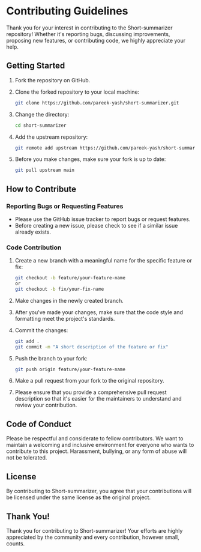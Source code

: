 # Contributing Guidelines

Thank you for your interest in contributing to the Short-summarizer repository! Whether it's reporting bugs, discussing improvements, proposing new features, or contributing code, we highly appreciate your help.

## Getting Started

1. Fork the repository on GitHub.

2. Clone the forked repository to your local machine:

    ```sh
    git clone https://github.com/pareek-yash/short-summarizer.git
    ```

3. Change the directory:

    ```sh
    cd short-summarizer
    ```

4. Add the upstream repository:

    ```sh
    git remote add upstream https://github.com/pareek-yash/short-summarizer.git
    ```

5. Before you make changes, make sure your fork is up to date:

    ```sh
    git pull upstream main
    ```

## How to Contribute

### Reporting Bugs or Requesting Features

- Please use the GitHub issue tracker to report bugs or request features.
- Before creating a new issue, please check to see if a similar issue already exists.

### Code Contribution

1. Create a new branch with a meaningful name for the specific feature or fix:

    ```sh
    git checkout -b feature/your-feature-name
    or
    git checkout -b fix/your-fix-name
    ```

2. Make changes in the newly created branch.

3. After you've made your changes, make sure that the code style and formatting meet the project's standards.

4. Commit the changes:

    ```sh
    git add .
    git commit -m "A short description of the feature or fix"
    ```

5. Push the branch to your fork:

    ```sh
    git push origin feature/your-feature-name
    ```

6. Make a pull request from your fork to the original repository.
7. Please ensure that you provide a comprehensive pull request description so that it's easier for the maintainers to understand and review your contribution.

## Code of Conduct

Please be respectful and considerate to fellow contributors. We want to maintain a welcoming and inclusive environment for everyone who wants to contribute to this project. Harassment, bullying, or any form of abuse will not be tolerated.

## License

By contributing to Short-summarizer, you agree that your contributions will be licensed under the same license as the original project.

## Thank You!

Thank you for contributing to Short-summarizer! Your efforts are highly appreciated by the community and every contribution, however small, counts.
